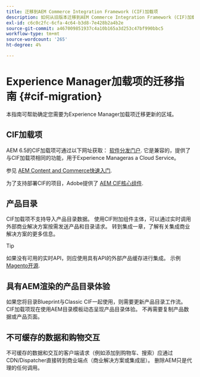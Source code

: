 ```yaml
---
title: 迁移到AEM Commerce Integration Framework (CIF)加载项
description: 如何从旧版本迁移到AEM Commerce Integration Framework (CIF)加载项
exl-id: c6c0c2fc-6cfa-4c64-b3d8-7e428b2a4b2e
source-git-commit: a467009851937c4a10b165a3d253c47bf990bbc5
workflow-type: tm+mt
source-wordcount: '265'
ht-degree: 4%

---
```


# Experience Manager加载项的迁移指南 {#cif-migration}

本指南可帮助确定您需要为Experience Manager加载项迁移更新的区域。

## CIF加载项

AEM 6.5的CIF加载项可通过以下网址获取： [软件分发门户](https://experience.adobe.com/#/downloads/content/software-distribution/en/aem.html). 它是兼容的，提供了与CIF加载项相同的功能，用于Experience Manageras a Cloud Service。

参见 [AEM Content and Commerce快速入门](getting-started.md).

为了支持部署CIF的项目，Adobe提供了 [AEM CIF核心组件](https://github.com/adobe/aem-core-cif-components).

## 产品目录

CIF加载项不支持导入产品目录数据。 使用CIF附加组件主体，可以通过实时调用外部商业解决方案按需发送产品和目录请求。 转到集成一章，了解有关集成商业解决方案的更多信息。

>[!TIP]
>
>如果没有可用的实时API，则应使用具有API的外部产品缓存进行集成。 示例 [Magento开源](https://business.adobe.com/products/magento/open-source.html).

## 具有AEM渲染的产品目录体验

如果您将目录Blueprint与Classic CIF一起使用，则需要更新产品目录工作流。 CIF加载项现在使用AEM目录模板动态呈现产品目录体验。 不再需要复制产品数据或产品页面。

## 不可缓存的数据和购物交互

不可缓存的数据和交互的客户端请求（例如添加到购物车、搜索）应通过CDN/Dispatcher直接转到商业端点（商业解决方案或集成层）。 删除AEM只是代理的任何调用。
